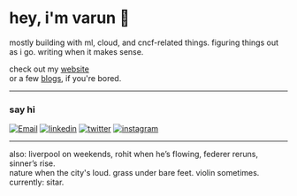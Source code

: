 # hey, i'm varun 👋

mostly building with ml, cloud, and cncf-related things. figuring things out as i go. writing when it makes sense.

check out my [website](https://varunnarsana.vercel.app/)  
or a few [blogs](https://hashnode.com/@varunnarsana), if you're bored.

---

### say hi

[![Email](https://img.shields.io/badge/email-grey?style=flat&logo=gmail&logoColor=white)](mailto:varunvn353@gmail.com)
[![linkedin](https://img.shields.io/badge/linkedin-blue?style=flat&logo=linkedin&logoColor=white)](https://linkedin.com/in/varunnarsana)
[![twitter](https://img.shields.io/badge/twitter-1DA1F2?style=flat&logo=twitter&logoColor=white)](https://x.com/varunnarsana)
[![instagram](https://img.shields.io/badge/instagram-E4405F?style=flat&logo=instagram&logoColor=white)](https://www.instagram.com/varunnarsana/)

---

also: liverpool on weekends, rohit when he’s flowing, federer reruns, sinner’s rise.  
nature when the city's loud. grass under bare feet. violin sometimes. currently: sitar.  
